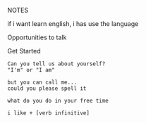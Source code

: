 NOTES

if i want learn english, i has use the language

Opportunities to talk

Get Started

    Can you tell us about yourself?
    "I'm" or "I am"

    but you can call me...
    could you please spell it

    what do you do in your free time

    i like + [verb infinitive]